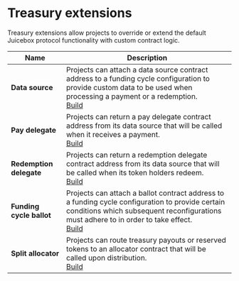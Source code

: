 # Treasury extensions

Treasury extensions allow projects to override or extend the default Juicebox protocol functionality with custom contract logic.

| Name                     | Description                                                                                                                                                                                                                                  |
| ------------------------ | -------------------------------------------------------------------------------------------------------------------------------------------------------------------------------------------------------------------------------------------- |
| **Data source**          | Projects can attach a data source contract address to a funding cycle configuration to provide custom data to be used when processing a payment or a redemption.<br/>[Build](/docs/v4/deprecated/v3/build/treasury-extensions/data-source.md)                  |
| **Pay delegate**         | Projects can return a pay delegate contract address from its data source that will be called when it receives a payment.<br/>[Build](/docs/v4/deprecated/v3/build/treasury-extensions/pay-delegate.md)                                                         |
| **Redemption delegate**  | Projects can return a redemption delegate contract address from its data source that will be called when its token holders redeem.<br/>[Build](/docs/v4/deprecated/v3/build/treasury-extensions/redemption-delegate.md)                                        |
| **Funding cycle ballot** | Projects can attach a ballot contract address to a funding cycle configuration to provide certain conditions which subsequent reconfigurations must adhere to in order to take effect.<br/>[Build](/docs/v4/deprecated/v3/build/treasury-extensions/ballot.md) |
| **Split allocator**      | Projects can route treasury payouts or reserved tokens to an allocator contract that will be called upon distribution.<br/>[Build](/docs/v4/deprecated/v3/build/treasury-extensions/split-allocator.md)                                                        |
